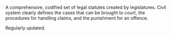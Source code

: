 A comprehensive, codified set of legal statutes created by legislatures. 
Civil system clearly defines the cases that can be brought to court, the procedures for handling claims, and the punishment for an offence. 

Regularly updated. 